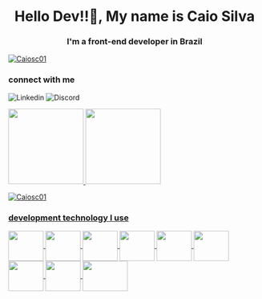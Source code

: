 

<h1 align="center">Hello Dev!!👋, My name is Caio Silva</h1>
<h3 align="center">I'm a front-end developer in Brazil</h3>

<p align="left"> <a href="https://github.com/ryo-ma/github-profile-trophy"><img src="https://github-profile-trophy.vercel.app/?username=Caiosc01" alt= "Caiosc01" /></a> </p>

<h3 >connect with me</h3>

![Linkedin](https://img.shields.io/badge/LinkedIn-0077B5?style=for-the-badge&logo=linkedin&logoColor=white)
![Discord](https://img.shields.io/badge/Discord-7289DA?style=for-the-badge&logo=discord&logoColor=white)




<a href="https://github.com/CaioSC01">
<img height="150em" src="https://github-readme-stats.vercel.app/api/top-langs/?username=CaioSC01&layout=compact&langs_count=7&theme=vision-friendly-dark"/>
<img height="150em" src="https://github-readme-stats.vercel.app/api?username=CaioSC01&show_icons=true&theme=vision-friendly-dark&include_all_commits=true&count_private=true"/>
</div>
<p><img align="center" src="https://github-readme-streak-stats.herokuapp.com/?user=Caiosc01&" alt="Caiosc01" /></p>

 <h3 >development technology I use</h3>
 
<img  align="center" height="60" width="70"  src="https://cdn.jsdelivr.net/gh/devicons/devicon/icons/csharp/csharp-original.svg" />
<img  align="center"   height="60" width="70"   src="https://cdn.jsdelivr.net/gh/devicons/devicon/icons/git/git-original.svg" />
<img  align="center"   height="60" width="70"    src="https://cdn.jsdelivr.net/gh/devicons/devicon/icons/javascript/javascript-original.svg" />
<img  align="center"  height="60" width="70"    src="https://cdn.jsdelivr.net/gh/devicons/devicon/icons/nodejs/nodejs-original.svg" />
<img  align="center" height="60" width="70"    src="https://cdn.jsdelivr.net/gh/devicons/devicon/icons/react/react-original-wordmark.svg" />
<img  align="center"   height="60" width="70"   src="https://cdn.jsdelivr.net/gh/devicons/devicon/icons/typescript/typescript-original.svg" />
<img  align="center"   height="60" width="70"    src="https://cdn.jsdelivr.net/gh/devicons/devicon/icons/microsoftsqlserver/microsoftsqlserver-plain-wordmark.svg" />
<img  align="center" height="60" width="70"    src="https://cdn.jsdelivr.net/gh/devicons/devicon/icons/sass/sass-original.svg" />
<img align="center"   height="60" width="90"  src="https://cdn.jsdelivr.net/gh/devicons/devicon/icons/tailwindcss/tailwindcss-original-wordmark.svg" />

          
          
          
          
          
          
          
          
          
          
          

          


  
